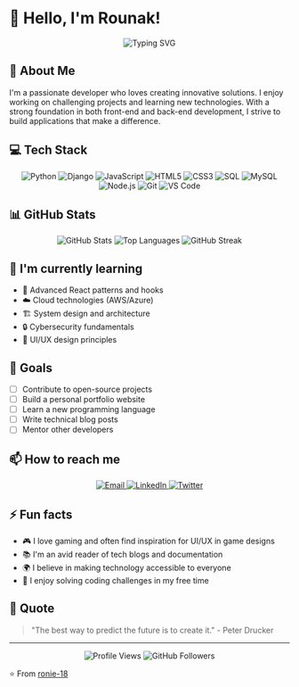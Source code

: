# 👋 Hello, I'm Rounak!

<div align="center">
  <img src="https://readme-typing-svg.herokuapp.com?font=Fira+Code&pause=1000&color=2D9EF7&center=true&vCenter=true&width=435&lines=Full+Stack+Developer;Problem+Solver;Tech+Enthusiast" alt="Typing SVG" />
</div>

## 🚀 About Me
I'm a passionate developer who loves creating innovative solutions. I enjoy working on challenging projects and learning new technologies. With a strong foundation in both front-end and back-end development, I strive to build applications that make a difference.

## 💻 Tech Stack
<div align="center">
  <img src="https://img.shields.io/badge/Python-3776AB?style=for-the-badge&logo=python&logoColor=white" alt="Python" />
  <img src="https://img.shields.io/badge/Django-092E20?style=for-the-badge&logo=django&logoColor=white" alt="Django" />
  <img src="https://img.shields.io/badge/JavaScript-F7DF1E?style=for-the-badge&logo=javascript&logoColor=black" alt="JavaScript" />
  <img src="https://img.shields.io/badge/HTML5-E34F26?style=for-the-badge&logo=html5&logoColor=white" alt="HTML5" />
  <img src="https://img.shields.io/badge/CSS3-1572B6?style=for-the-badge&logo=css3&logoColor=white" alt="CSS3" />
  <img src="https://img.shields.io/badge/SQL-4479A1?style=for-the-badge&logo=postgresql&logoColor=white" alt="SQL" />
  <img src="https://img.shields.io/badge/MySQL-4479A1?style=for-the-badge&logo=mysql&logoColor=white" alt="MySQL" />
  <img src="https://img.shields.io/badge/Node.js-43853D?style=for-the-badge&logo=node.js&logoColor=white" alt="Node.js" />
  <img src="https://img.shields.io/badge/Git-F05032?style=for-the-badge&logo=git&logoColor=white" alt="Git" />
  <img src="https://img.shields.io/badge/VS_Code-007ACC?style=for-the-badge&logo=visual-studio-code&logoColor=white" alt="VS Code" />
</div>

## 📊 GitHub Stats
<div align="center">
  <img src="https://github-readme-stats.vercel.app/api?username=ronie-18&show_icons=true&theme=radical&hide_border=true" alt="GitHub Stats" />
  <img src="https://github-readme-stats.vercel.app/api/top-langs/?username=ronie-18&layout=compact&theme=radical&hide_border=true" alt="Top Languages" />
  <img src="https://github-readme-streak-stats.herokuapp.com/?user=ronie-18&theme=radical&hide_border=true" alt="GitHub Streak" />
</div>

## 🌱 I'm currently learning
- 🚀 Advanced React patterns and hooks
- ☁️ Cloud technologies (AWS/Azure)
- 🏗️ System design and architecture
- 🔒 Cybersecurity fundamentals
- 🎨 UI/UX design principles

## 🎯 Goals
- [ ] Contribute to open-source projects
- [ ] Build a personal portfolio website
- [ ] Learn a new programming language
- [ ] Write technical blog posts
- [ ] Mentor other developers

## 📫 How to reach me
<div align="center">
  <a href="mailto:rounakjana74@gmail.com">
    <img src="https://img.shields.io/badge/Email-D14836?style=for-the-badge&logo=gmail&logoColor=white" alt="Email" />
  </a>
  <a href="[https://linkedin.com/in/yourprofile](https://www.linkedin.com/in/rounak-jana-4408aa257/)">
    <img src="https://img.shields.io/badge/LinkedIn-0077B5?style=for-the-badge&logo=linkedin&logoColor=white" alt="LinkedIn" />
  </a>
  <a href="[https://twitter.com/yourtwitter](https://x.com/RounakJana18)">
    <img src="https://img.shields.io/badge/Twitter-1DA1F2?style=for-the-badge&logo=twitter&logoColor=white" alt="Twitter" />
  </a>
</div>

## ⚡ Fun facts
- 🎮 I love gaming and often find inspiration for UI/UX in game designs
- 📚 I'm an avid reader of tech blogs and documentation
- 🌍 I believe in making technology accessible to everyone
- 🎯 I enjoy solving coding challenges in my free time

## 🎨 Quote
> "The best way to predict the future is to create it." - Peter Drucker

---
<div align="center">
  <img src="https://komarev.com/ghpvc/?username=ronie-18&color=blueviolet&style=flat-square" alt="Profile Views" />
  <img src="https://img.shields.io/github/followers/ronie-18?label=Followers&style=social" alt="GitHub Followers" />
</div>

⭐️ From [ronie-18](https://github.com/ronie-18) 
